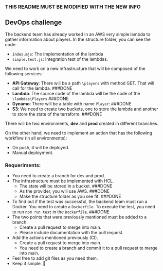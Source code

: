 ### THIS README MUST BE MODIFIED WITH THE NEW INFO ###

## DevOps challenge
The backend team has already worked in an AWS very simple lambda to gather information about players. In the structure folder, you can see the code:
* `index.mjs`: The implementation of the lambda
* `simple.test.js`: Integration test of the lambdas.

We need to work on a new infrastructure that will be composed of the following services:
* **API Gateway**: There will be a path `\players` with method GET. That will call for the lambda. ###DONE
* **Lambda**: The source code of the lambda will be the code of the `\lambdas\Players` ###DONE
* **Dynamo**: There will be a table with name `Player`: ###DONE
* **S3**: We need to create two buckets, one to store the lambda and another to store the state of the terraform. ###DONE

There will be two environments, **dev** and **prod** created in different branches.

On the other hand, we need to implement an action that has the following workflow (in all environments):
* On push, it will be deployed.
* Manual deployment.

### Requeriments:
* You need to create a branch for dev and prod.
* The infrastructure must be implemented with HCL.
  * The state will be stored in a bucket. ###DONE
  * As the provider, you will use AWS. ###DONE
  * Make the structure folder as you see fit. ###DONE
* To find out if the test was successful, the backend team must run a Docker. You need to create a `Dockerfile`. To execute the test, you need to run `npm run test` in the `Dockerfile`. ###DONE
* The two points that were previously mentioned must be added to a branch.
  * Create a pull request to merge into main.
  * Please include documentation with the pull request.
* Add the actions mentioned previously (CI).
  * Create a pull request to merge into main.
  * You need to create a branch and commit it to a pull request to merge into main.
* Feel free to add git files as you need them.
* Keep it simple. 🙂
